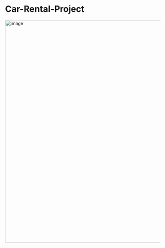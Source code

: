 # Car-Rental-Project
<img width="724" alt="image" src="https://github.com/user-attachments/assets/f1f21c73-ef4c-4e90-a8e7-efc859c6160d" />

